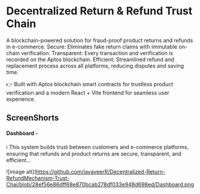 # Decentralized Return & Refund Trust Chain

A blockchain-powered solution for fraud-proof product returns and refunds in e-commerce.
Secure: Eliminates fake return claims with immutable on-chain verification.
Transparent: Every transaction and verification is recorded on the Aptos blockchain.
Efficient: Streamlined refund and replacement process across all platforms, reducing disputes and saving time.

👉 Built with Aptos blockchain smart contracts for trustless product verification and a modern React + Vite frontend for seamless user experience.

## ScreenShorts

 #### Dashboard -

ℹ️ This system builds trust between customers and e-commerce platforms, ensuring that refunds and product returns are secure, transparent, and efficient...

 ![image alt](https://github.com/jayaveerR/Decentralized-Return-RefundMechanism-Trust-Chai/blob/28ef56e86dff68e870bcab278df033e948d698ed/Dashboard.png

 

 
 

